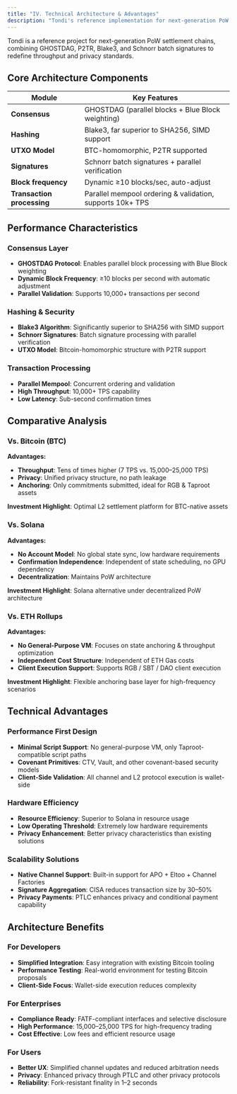 ```yaml
---
title: "IV. Technical Architecture & Advantages"
description: "Tondi's reference implementation for next-generation PoW settlement chains"
---
```


Tondi is a reference project for next-generation PoW settlement chains, combining GHOSTDAG, P2TR, Blake3, and Schnorr batch signatures to redefine throughput and privacy standards.

## Core Architecture Components

| Module | Key Features |
|--------|-------------|
| **Consensus** | GHOSTDAG (parallel blocks + Blue Block weighting) |
| **Hashing** | Blake3, far superior to SHA256, SIMD support |
| **UTXO Model** | BTC-homomorphic, P2TR supported |
| **Signatures** | Schnorr batch signatures + parallel verification |
| **Block frequency** | Dynamic ≥10 blocks/sec, auto-adjust|
| **Transaction processing** | Parallel mempool ordering & validation, supports 10k+ TPS|

## Performance Characteristics

### Consensus Layer
- **GHOSTDAG Protocol**: Enables parallel block processing with Blue Block weighting
- **Dynamic Block Frequency**: ≥10 blocks per second with automatic adjustment
- **Parallel Validation**: Supports 10,000+ transactions per second

### Hashing & Security
- **Blake3 Algorithm**: Significantly superior to SHA256 with SIMD support
- **Schnorr Signatures**: Batch signature processing with parallel verification
- **UTXO Model**: Bitcoin-homomorphic structure with P2TR support

### Transaction Processing
- **Parallel Mempool**: Concurrent ordering and validation
- **High Throughput**: 10,000+ TPS capability
- **Low Latency**: Sub-second confirmation times

## Comparative Analysis

### Vs. Bitcoin (BTC)

**Advantages:**
- **Throughput**: Tens of times higher (7 TPS vs. 15,000–25,000 TPS)
- **Privacy**: Unified privacy structure, no path leakage
- **Anchoring**: Only commitments submitted, ideal for RGB & Taproot assets

**Investment Highlight**: Optimal L2 settlement platform for BTC-native assets

### Vs. Solana

**Advantages:**
- **No Account Model**: No global state sync, low hardware requirements
- **Confirmation Independence**: Independent of state scheduling, no GPU dependency
- **Decentralization**: Maintains PoW architecture

**Investment Highlight**: Solana alternative under decentralized PoW architecture

### Vs. ETH Rollups

**Advantages:**
- **No General-Purpose VM**: Focuses on state anchoring & throughput optimization
- **Independent Cost Structure**: Independent of ETH Gas costs
- **Client Execution Support**: Supports RGB / SBT / DAO client execution

**Investment Highlight**: Flexible anchoring base layer for high-frequency scenarios

## Technical Advantages

### Performance First Design
- **Minimal Script Support**: No general-purpose VM, only Taproot-compatible script paths
- **Covenant Primitives**: CTV, Vault, and other covenant-based security models
- **Client-Side Validation**: All channel and L2 protocol execution is wallet-side

### Hardware Efficiency
- **Resource Efficiency**: Superior to Solana in resource usage
- **Low Operating Threshold**: Extremely low hardware requirements
- **Privacy Enhancement**: Better privacy characteristics than existing solutions

### Scalability Solutions
- **Native Channel Support**: Built-in support for APO + Eltoo + Channel Factories
- **Signature Aggregation**: CISA reduces transaction size by 30–50%
- **Privacy Payments**: PTLC enhances privacy and conditional payment capability

## Architecture Benefits

### For Developers
- **Simplified Integration**: Easy integration with existing Bitcoin tooling
- **Performance Testing**: Real-world environment for testing Bitcoin proposals
- **Client-Side Focus**: Wallet-side execution reduces complexity

### For Enterprises
- **Compliance Ready**: FATF-compliant interfaces and selective disclosure
- **High Performance**: 15,000–25,000 TPS for high-frequency trading
- **Cost Effective**: Low fees and efficient resource usage

### For Users
- **Better UX**: Simplified channel updates and reduced arbitration needs
- **Privacy**: Enhanced privacy through PTLC and other privacy protocols
- **Reliability**: Fork-resistant finality in 1–2 seconds
